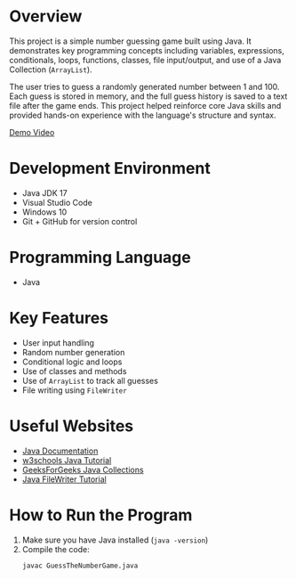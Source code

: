 # Overview

This project is a simple number guessing game built using Java. It demonstrates key programming concepts including variables, expressions, conditionals, loops, functions, classes, file input/output, and use of a Java Collection (`ArrayList`). 

The user tries to guess a randomly generated number between 1 and 100. Each guess is stored in memory, and the full guess history is saved to a text file after the game ends. This project helped reinforce core Java skills and provided hands-on experience with the language's structure and syntax.

[Demo Video](https://youtu.be/Qvk4I-reBpA)

# Development Environment

- Java JDK 17
- Visual Studio Code
- Windows 10
- Git + GitHub for version control

# Programming Language

- Java

# Key Features

- User input handling
- Random number generation
- Conditional logic and loops
- Use of classes and methods
- Use of `ArrayList` to track all guesses
- File writing using `FileWriter`

# Useful Websites

* [Java Documentation](https://docs.oracle.com/en/java/)
* [w3schools Java Tutorial](https://www.w3schools.com/java/)
* [GeeksForGeeks Java Collections](https://www.geeksforgeeks.org/collections-in-java/)
* [Java FileWriter Tutorial](https://www.baeldung.com/java-write-to-file)

# How to Run the Program

1. Make sure you have Java installed (`java -version`)
2. Compile the code:
   ```bash
   javac GuessTheNumberGame.java
